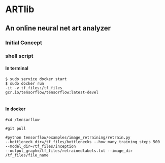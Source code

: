 # ARTlib

## An online neural net art analyzer

### Initial Concept


### shell script  
#### In terminal

<code>$ sudo service docker start</code><br>
<code>$ sudo docker run -it -v tf_files:/tf_files gcr.io/tensorflow/tensorflow:latest-devel</code><br><br>

#### In docker

<code>#cd /tensorflow</code><br>

<code>#git pull</code><br>

<code>#python tensorflow/examples/image_retraining/retrain.py --bottleneck_dir=/tf_files/bottlenecks --how_many_training_steps 500 --model_dir=/tf_files/inception --output_graph=/tf_files/retrainedlabels.txt --image_dir /tf_files/file_name</code><br>
